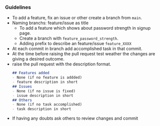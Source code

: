 ### Guidelines
- To add a feature, fix an issue or other create a branch from `main`.
- Naming branchs: feature/issue as title
    - To add a feature which shows about password strength in signup page.
    - Create a branch with `feature_password_strength`.
    - Adding prefix to describe an feature/issue `feature_XXXX`
- At each commit in branch add accomplished task in that commit.
- At the time before raising the pull request test weather the changes are giving a desired outcome.
- raise the pull request with the description format.
  ```markdown
  ## Features added
  - None (if no feature is addded)
  - feature description in short
  ## Issues
  - None (if no issue is fixed)
  - issue description in short
  ## Others
  - None (if no task accomplished)
  - task description in short
  ```
- If having any doubts ask others to review changes and commit

